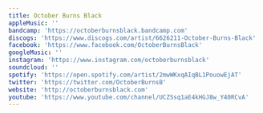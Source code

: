 ```yaml
---
title: October Burns Black
appleMusic: ''
bandcamp: 'https://octoberburnsblack.bandcamp.com'
discogs: 'https://www.discogs.com/artist/6626211-October-Burns-Black'
facebook: 'https://www.facebook.com/OctoberBurnsBlack'
googleMusic: ''
instagram: 'https://www.instagram.com/octoberburnsblack'
soundcloud: ''
spotify: 'https://open.spotify.com/artist/2mwWKxqAIqBL1PouowEjAT'
twitter: 'https://twitter.com/OctoberBurnsB'
website: 'http://octoberburnsblack.com'
youtube: 'https://www.youtube.com/channel/UCZSsq1aE4kHGJ8w_Y40RCvA'
---
```

